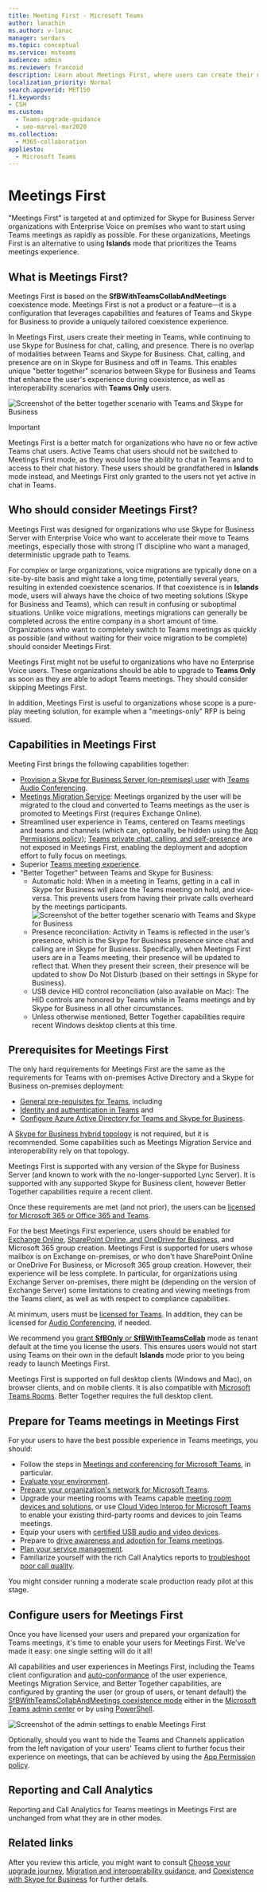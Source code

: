 ```yaml
---
title: Meeting First - Microsoft Teams 
author: lanachin
ms.author: v-lanac
manager: serdars
ms.topic: conceptual
ms.service: msteams
audience: admin
ms.reviewer: francoid
description: Learn about Meetings First, where users can create their meeting in Teams, while continuing to use Skype for Business for chat, calling, and presence.
localization_priority: Normal
search.appverid: MET150
f1.keywords:
- CSH
ms.custom: 
  - Teams-upgrade-guidance
  - seo-marvel-mar2020
ms.collection: 
  - M365-collaboration
appliesto: 
  - Microsoft Teams
---
```


# Meetings First

"Meetings First" is targeted at and optimized for Skype for Business Server organizations with Enterprise Voice on premises who want to start using Teams meetings as rapidly as possible. For these organizations, Meetings First is an alternative to using **Islands** mode that prioritizes the Teams meetings experience.

## What is Meetings First?

Meetings First is based on the **SfBWithTeamsCollabAndMeetings** coexistence mode. Meetings First is not a product or a feature—it is a configuration that leverages capabilities and features of Teams and Skype for Business to provide a uniquely tailored coexistence experience.

In Meetings First, users create their meeting in Teams, while continuing to use Skype for Business for chat, calling, and presence. There is no overlap of modalities between Teams and Skype for Business. Chat, calling, and presence are on in Skype for Business and off in Teams. This enables unique "better together" scenarios between Skype for Business and Teams that enhance the user's experience during coexistence, as well as interoperability scenarios with **Teams Only** users.

![Screenshot of the better together scenario with Teams and Skype for Business](media/meetings-first-meeting-in-meeting.png)

> [!Important]
> Meetings First is a better match for organizations who have no or few active Teams chat users. Active Teams chat users should not be switched to Meetings First mode, as they would lose the ability to chat in Teams and to access to their chat history. These users should be grandfathered in **Islands** mode instead, and Meetings First only granted to the users not yet active in chat in Teams.

## Who should consider Meetings First?

Meetings First was designed for organizations who use Skype for Business Server with Enterprise Voice who want to accelerate their move to Teams meetings, especially those with strong IT discipline who want a managed, deterministic upgrade path to Teams.

For complex or large organizations, voice migrations are typically done on a site-by-site basis and might take a long time, potentially several years, resulting in extended coexistence scenarios. If that coexistence is in **Islands** mode, users will always have the choice of two meeting solutions (Skype for Business and Teams), which can result in confusing or suboptimal situations. Unlike voice migrations, meetings migrations can generally be completed across the entire company in a short amount of time. Organizations who want to completely switch to Teams meetings as quickly as possible (and without waiting for their voice migration to be complete) should consider Meetings First.

Meetings First might not be useful to organizations who have no Enterprise Voice users. These organizations should be able to upgrade to **Teams Only** as soon as they are able to adopt Teams meetings. They should consider skipping Meetings First.

In addition, Meetings First is useful to organizations whose scope is a pure-play meeting solution, for example when a "meetings-only" RFP is being issued.

## Capabilities in Meetings First

Meeting First brings the following capabilities together:

- [Provision a Skype for Business Server (on-premises) user](https://docs.microsoft.com/microsoftteams/tutorial-audio-conferencing?tutorial-step=3) with [Teams Audio Conferencing](tutorial-audio-conferencing.yml).
- [Meetings Migration Service](https://docs.microsoft.com/skypeforbusiness/audio-conferencing-in-office-365/setting-up-the-meeting-migration-service-mms): Meetings organized by the user will be migrated to the cloud and converted to Teams meetings as the user is promoted to Meetings First (requires Exchange Online).
- Streamlined user experience in Teams, centered on Teams meetings and teams and channels (which can, optionally, be hidden using the [App Permissions policy](teams-app-permission-policies.md)); [Teams private chat, calling, and self-presence](teams-client-experience-and-conformance-to-coexistence-modes.md) are not exposed in Meetings First, enabling the deployment and adoption effort to fully focus on meetings.
- Superior [Teams meeting experience](tutorial-meetings-in-teams.yml).
- "Better Together" between Teams and Skype for Business: 
  - Automatic hold: When in a meeting in Teams, getting in a call in Skype for Business will place the Teams meeting on hold, and vice-versa. This prevents users from having their private calls overheard by the meetings participants.
    ![Screenshot of the better together scenario with Teams and Skype for Business](media/meetings-first-better-together-hold.png)
  - Presence reconciliation: Activity in Teams is reflected in the user's presence, which is the Skype for Business presence since chat and calling are in Skype for Business. Specifically, when Meetings First users are in a Teams meeting, their presence will be updated to reflect that. When they present their screen, their presence will be updated to show Do Not Disturb (based on their settings in Skype for Business).
  - USB device HID control reconciliation (also available on Mac): The HID controls are honored by Teams while in Teams meetings and by Skype for Business in all other circumstances.
  - Unless otherwise mentioned, Better Together capabilities require recent Windows desktop clients at this time.

## Prerequisites for Meetings First

The only hard requirements for Meetings First are the same as the requirements for Teams with on-premises Active Directory and a Skype for Business on-premises deployment:

- [General pre-requisites for Teams](upgrade-plan-journey-prerequisites.md), including
- [Identity and authentication in Teams](identify-models-authentication.md) and
- [Configure Azure Active Directory for Teams and Skype for Business](https://docs.microsoft.com/skypeforbusiness/hybrid/configure-azure-ad-connect).

A [Skype for Business hybrid topology](https://docs.microsoft.com/skypeforbusiness/hybrid/configure-federation-with-skype-for-business-online) is not required, but it is recommended. Some capabilities such as Meetings Migration Service and interoperability rely on that topology.

Meetings First is supported with any version of the Skype for Business Server (and known to work with the no-longer-supported Lync Server). It is supported with any supported Skype for Business client, however Better Together capabilities require a recent client.

Once these requirements are met (and not prior), the users can be [licensed for Microsoft 365 or Office 365 and Teams](https://docs.microsoft.com/office365/enterprise/assign-licenses-to-user-accounts).

For the best Meetings First experience, users should be enabled for [Exchange Online](exchange-teams-interact.md), [SharePoint Online, and OneDrive for Business](sharepoint-onedrive-interact.md), and Microsoft 365 group creation. Meetings First is supported for users whose mailbox is on Exchange on-premises, or who don't have SharePoint Online or OneDrive For Business, or Microsoft 365 group creation. However, their experience will be less complete. In particular, for organizations using Exchange Server on-premises, there might be (depending on the version of Exchange Server) some limitations to creating and viewing meetings from the Teams client, as well as with respect to compliance capabilities.

At minimum, users must be [licensed for Teams](https://docs.microsoft.com/microsoft-365/admin/manage/assign-licenses-to-users). In addition, they can be licensed for [Audio Conferencing](set-up-audio-conferencing-in-teams.md), if needed.

We recommend you [grant **SfBOnly** or **SfBWithTeamsCollab**](https://docs.microsoft.com/powershell/module/skype/grant-csteamsupgradepolicy?view=skype-ps) mode as tenant default at the time you license the users. This ensures users would not start using Teams on their own in the default **Islands** mode prior to you being ready to launch Meetings First.

Meetings First is supported on full desktop clients (Windows and Mac), on browser clients, and on mobile clients. It is also compatible with [Microsoft Teams Rooms](https://docs.microsoft.com/microsoftteams/room-systems/). Better Together requires the full desktop client.

## Prepare for Teams meetings in Meetings First

For your users to have the best possible experience in Teams meetings, you should:

- Follow the steps in [Meetings and conferencing for Microsoft Teams](deploy-meetings-microsoft-teams-landing-page.md), in particular.
- [Evaluate your environment](3-envision-evaluate-my-environment.md).
- [Prepare your organization's network for Microsoft Teams](prepare-network.md).
- Upgrade your meeting rooms with Teams capable [meeting room devices and solutions](https://docs.microsoft.com/skypeforbusiness/certification/devices-meeting-rooms?toc=/MicrosoftTeams/toc.json&bc=/microsoftteams/breadcrumb/toc.json), or use [Cloud Video Interop for Microsoft Teams](cloud-video-interop.md) to enable your existing third-party rooms and devices to join Teams meetings.
- Equip your users with [certified USB audio and video devices](https://docs.microsoft.com/skypeforbusiness/certification/devices-usb-devices?toc=/MicrosoftTeams/toc.json&bc=/microsoftteams/breadcrumb/toc.json).
- Prepare to [drive awareness and adoption for Teams meetings](adopt-microsoft-teams-landing-page.md).
- [Plan your service management](4-envision-plan-my-service-management.md).
- Familiarize yourself with the rich Call Analytics reports to [troubleshoot poor call quality](use-call-analytics-to-troubleshoot-poor-call-quality.md).

You might consider running a moderate scale production ready pilot at this stage.

## Configure users for Meetings First

Once you have licensed your users and prepared your organization for Teams meetings, it's time to enable your users for Meetings First. We've made it easy: one single setting will do it all!

All capabilities and user experiences in Meetings First, including the Teams client configuration and [auto-conformance](teams-client-experience-and-conformance-to-coexistence-modes.md) of the user experience, Meetings Migration Service, and Better Together capabilities, are configured by granting the user (or group of users, or tenant default) the [SfBWithTeamsCollabAndMeetings coexistence mode](setting-your-coexistence-and-upgrade-settings.md) either in the [Microsoft Teams admin center](manage-teams-in-modern-portal.md) or by using [PowerShell](https://docs.microsoft.com/powershell/module/skype/grant-csteamsupgradepolicy?view=skype-ps).

![Screenshot of the admin settings to enable Meetings First](media/teams-meeting-admin-settings.png)

Optionally, should you want to hide the Teams and Channels application from the left navigation of your users' Teams client to further focus their experience on meetings, that can be achieved by using the [App Permission policy](teams-app-permission-policies.md).

## Reporting and Call Analytics

Reporting and Call Analytics for Teams meetings in Meetings First are unchanged from what they are in other modes.

## Related links

After you review this article, you might want to consult [Choose your upgrade journey](upgrade-and-coexistence-of-skypeforbusiness-and-teams.md), [Migration and interoperability guidance](migration-interop-guidance-for-teams-with-skype.md), and [Coexistence with Skype for Business](coexistence-chat-calls-presence.md) for further details.


